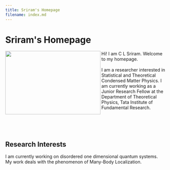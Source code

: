 ```yaml
---
title: Sriram's Homepage
filename: index.md
--- 
```


# Sriram's Homepage
<img align = "left" src="Photo.JPG" width="300" height="200">

Hi! I am C L Sriram. Welcome to my homepage.
<br/><br/>
I am a researcher interested in Statistical and Theoretical Condensed Matter Physics. I am currently working as a Junior Research Fellow at the Department of Theoretical Physics, Tata Institute of Fundamental Research.

<br/><br/><br/>
## Research Interests
I am currently working on disordered one dimensional quantum systems. My work deals with the phenomenon of Many-Body Localization.
